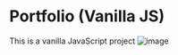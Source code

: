 # Portfolio (Vanilla JS)

This is a vanilla JavaScript project
![image](https://user-images.githubusercontent.com/87848253/179682206-c45eff44-2f12-47a4-990d-64a28c886d14.png)
